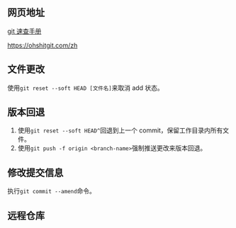 ## 网页地址

[git 速查手册](https://www.bookstack.cn/books/learngit-basic)

https://ohshitgit.com/zh

## 文件更改

使用`git reset --soft HEAD [文件名]`来取消 add 状态。

## 版本回退

1. 使用`git reset --soft HEAD^`回退到上一个 commit，保留工作目录内所有文件。
2. 使用`git push -f origin <branch-name>`强制推送更改来版本回退。

## 修改提交信息

执行`git commit --amend`命令。

## 远程仓库